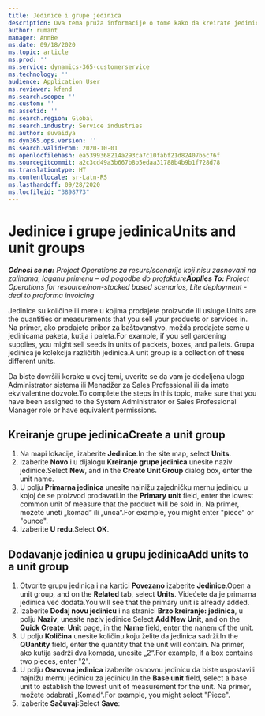 ```yaml
---
title: Jedinice i grupe jedinica
description: Ova tema pruža informacije o tome kako da kreirate jedinice i grupe jedinica u sistemu Dynamics 365 Project Operations.
author: rumant
manager: AnnBe
ms.date: 09/18/2020
ms.topic: article
ms.prod: ''
ms.service: dynamics-365-customerservice
ms.technology: ''
audience: Application User
ms.reviewer: kfend
ms.search.scope: ''
ms.custom: ''
ms.assetid: ''
ms.search.region: Global
ms.search.industry: Service industries
ms.author: suvaidya
ms.dyn365.ops.version: ''
ms.search.validFrom: 2020-10-01
ms.openlocfilehash: ea5399368214a293ca7c10fabf21d82407b5c76f
ms.sourcegitcommit: a2c3cd49a3b667b8b5edaa31788b4b9b1f728d78
ms.translationtype: HT
ms.contentlocale: sr-Latn-RS
ms.lasthandoff: 09/28/2020
ms.locfileid: "3898773"
---
```

# <a name="units-and-unit-groups"></a><span data-ttu-id="c12c6-103">Jedinice i grupe jedinica</span><span class="sxs-lookup"><span data-stu-id="c12c6-103">Units and unit groups</span></span>

<span data-ttu-id="c12c6-104">_**Odnosi se na:** Project Operations za resurs/scenarije koji nisu zasnovani na zalihama, laganu primenu – od pogodbe do profakture_</span><span class="sxs-lookup"><span data-stu-id="c12c6-104">_**Applies To:** Project Operations for resource/non-stocked based scenarios, Lite deployment - deal to proforma invoicing_</span></span>

<span data-ttu-id="c12c6-105">Jedinice su količine ili mere u kojima prodajete proizvode ili usluge.</span><span class="sxs-lookup"><span data-stu-id="c12c6-105">Units are the quantities or measurements that you sell your products or services in.</span></span> <span data-ttu-id="c12c6-106">Na primer, ako prodajete pribor za baštovanstvo, možda prodajete seme u jedinicama paketa, kutija i paleta.</span><span class="sxs-lookup"><span data-stu-id="c12c6-106">For example, if you sell gardening supplies, you might sell seeds in units of packets, boxes, and pallets.</span></span> <span data-ttu-id="c12c6-107">Grupa jedinica je kolekcija različitih jedinica.</span><span class="sxs-lookup"><span data-stu-id="c12c6-107">A unit group is a collection of these different units.</span></span>

<span data-ttu-id="c12c6-108">Da biste dovršili korake u ovoj temi, uverite se da vam je dodeljena uloga Administrator sistema ili Menadžer za Sales Professional ili da imate ekvivalentne dozvole.</span><span class="sxs-lookup"><span data-stu-id="c12c6-108">To complete the steps in this topic, make sure that you have been assigned to the System Administrator or Sales Professional Manager role or have equivalent permissions.</span></span>

## <a name="create-a-unit-group"></a><span data-ttu-id="c12c6-109">Kreiranje grupe jedinica</span><span class="sxs-lookup"><span data-stu-id="c12c6-109">Create a unit group</span></span>

1. <span data-ttu-id="c12c6-110">Na mapi lokacije, izaberite **Jedinice**.</span><span class="sxs-lookup"><span data-stu-id="c12c6-110">In the site map, select **Units**.</span></span>
2. <span data-ttu-id="c12c6-111">Izaberite **Novo** i u dijalogu **Kreiranje grupe jedinica** unesite naziv jedinice.</span><span class="sxs-lookup"><span data-stu-id="c12c6-111">Select **New**, and in the **Create Unit Group** dialog box, enter the unit name.</span></span>
3. <span data-ttu-id="c12c6-112">U polju **Primarna jedinica** unesite najnižu zajedničku mernu jedinicu u kojoj će se proizvod prodavati.</span><span class="sxs-lookup"><span data-stu-id="c12c6-112">In the **Primary unit** field, enter the lowest common unit of measure that the product will be sold in.</span></span> <span data-ttu-id="c12c6-113">Na primer, možete uneti „komad“ ili „unca“.</span><span class="sxs-lookup"><span data-stu-id="c12c6-113">For example, you might enter "piece" or "ounce".</span></span>
4. <span data-ttu-id="c12c6-114">Izaberite **U redu**.</span><span class="sxs-lookup"><span data-stu-id="c12c6-114">Select **OK**.</span></span>

## <a name="add-units-to-a-unit-group"></a><span data-ttu-id="c12c6-115">Dodavanje jedinica u grupu jedinica</span><span class="sxs-lookup"><span data-stu-id="c12c6-115">Add units to a unit group</span></span>

1. <span data-ttu-id="c12c6-116">Otvorite grupu jedinica i na kartici **Povezano** izaberite **Jedinice**.</span><span class="sxs-lookup"><span data-stu-id="c12c6-116">Open a unit group, and on the **Related** tab, select **Units**.</span></span> <span data-ttu-id="c12c6-117">Videćete da je primarna jedinica već dodata.</span><span class="sxs-lookup"><span data-stu-id="c12c6-117">You will see that the primary unit is already added.</span></span>
2. <span data-ttu-id="c12c6-118">Izaberite **Dodaj novu jedinicu** i na stranici **Brzo kreiranje: jedinica**, u polju **Naziv**, unesite naziv jedinice.</span><span class="sxs-lookup"><span data-stu-id="c12c6-118">Select **Add New Unit**, and on the **Quick Create: Unit** page, in the **Name** field, enter the nanem of the unit.</span></span>
3. <span data-ttu-id="c12c6-119">U polju **Količina** unesite količinu koju želite da jedinica sadrži.</span><span class="sxs-lookup"><span data-stu-id="c12c6-119">In the **QUantity** field, enter the quantity that the unit will contain.</span></span> <span data-ttu-id="c12c6-120">Na primer, ako kutija sadrži dva komada, unesite „2“.</span><span class="sxs-lookup"><span data-stu-id="c12c6-120">For example, if a box contains two pieces, enter "2".</span></span> 
4. <span data-ttu-id="c12c6-121">U polju **Osnovna jedinica** izaberite osnovnu jedinicu da biste uspostavili najnižu mernu jedinicu za jedinicu.</span><span class="sxs-lookup"><span data-stu-id="c12c6-121">In the **Base unit** field, select a base unit to establish the lowest unit of measurement for the unit.</span></span> <span data-ttu-id="c12c6-122">Na primer, možete odabrati „Komad“.</span><span class="sxs-lookup"><span data-stu-id="c12c6-122">For example, you might select "Piece".</span></span>
5. <span data-ttu-id="c12c6-123">Izaberite **Sačuvaj**:</span><span class="sxs-lookup"><span data-stu-id="c12c6-123">Select **Save**:</span></span>
